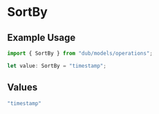 # SortBy

## Example Usage

```typescript
import { SortBy } from "dub/models/operations";

let value: SortBy = "timestamp";
```

## Values

```typescript
"timestamp"
```